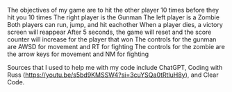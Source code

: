 The objectives of my game are to hit the other player 10 times before they hit you 10 times
The right player is the Gunman
The left player is a Zombie
Both players can run, jump, and hit eachother
When a player dies, a victory screen will reappear
After 5 seconds, the game will reset and the score counter will increase for the player that won
The controls for the gunman are AWSD for movement and RT for fighting
The controls for the zombie are the arrow keys for movement and NM for fighting

Sources that I used to help me with my code include ChatGPT, Coding with Russ (https://youtu.be/s5bd9KMSSW4?si=3cuYSQa0tRtluH8y), and Clear Code.

